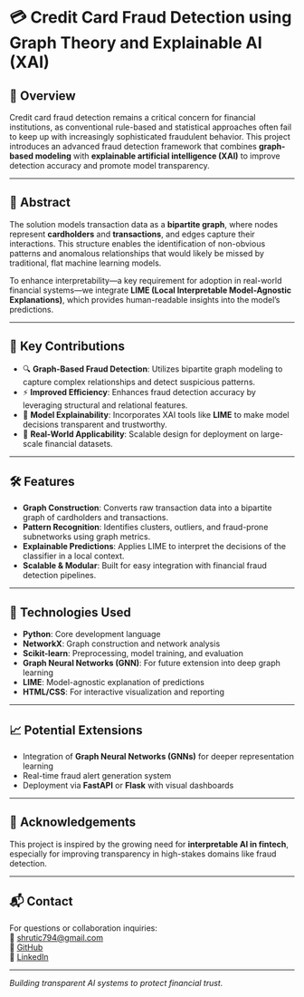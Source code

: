 # 💳 Credit Card Fraud Detection using Graph Theory and Explainable AI (XAI)

## 📌 Overview
Credit card fraud detection remains a critical concern for financial institutions, as conventional rule-based and statistical approaches often fail to keep up with increasingly sophisticated fraudulent behavior. This project introduces an advanced fraud detection framework that combines **graph-based modeling** with **explainable artificial intelligence (XAI)** to improve detection accuracy and promote model transparency.

---

## 📄 Abstract
The solution models transaction data as a **bipartite graph**, where nodes represent **cardholders** and **transactions**, and edges capture their interactions. This structure enables the identification of non-obvious patterns and anomalous relationships that would likely be missed by traditional, flat machine learning models.

To enhance interpretability—a key requirement for adoption in real-world financial systems—we integrate **LIME (Local Interpretable Model-Agnostic Explanations)**, which provides human-readable insights into the model’s predictions.

---

## 🎯 Key Contributions
- 🔍 **Graph-Based Fraud Detection**: Utilizes bipartite graph modeling to capture complex relationships and detect suspicious patterns.
- ⚡ **Improved Efficiency**: Enhances fraud detection accuracy by leveraging structural and relational features.
- 🧠 **Model Explainability**: Incorporates XAI tools like **LIME** to make model decisions transparent and trustworthy.
- 🏦 **Real-World Applicability**: Scalable design for deployment on large-scale financial datasets.

---

## 🛠️ Features
- **Graph Construction**: Converts raw transaction data into a bipartite graph of cardholders and transactions.
- **Pattern Recognition**: Identifies clusters, outliers, and fraud-prone subnetworks using graph metrics.
- **Explainable Predictions**: Applies LIME to interpret the decisions of the classifier in a local context.
- **Scalable & Modular**: Built for easy integration with financial fraud detection pipelines.

---

## 🔧 Technologies Used
- **Python**: Core development language
- **NetworkX**: Graph construction and network analysis
- **Scikit-learn**: Preprocessing, model training, and evaluation
- **Graph Neural Networks (GNN)**: For future extension into deep graph learning
- **LIME**: Model-agnostic explanation of predictions
- **HTML/CSS**: For interactive visualization and reporting

---

## 📈 Potential Extensions
- Integration of **Graph Neural Networks (GNNs)** for deeper representation learning
- Real-time fraud alert generation system
- Deployment via **FastAPI** or **Flask** with visual dashboards

---

## 🤝 Acknowledgements
This project is inspired by the growing need for **interpretable AI in fintech**, especially for improving transparency in high-stakes domains like fraud detection.

---

## 📬 Contact
For questions or collaboration inquiries:  
📧 shrutic794@gmail.com  
🔗 [GitHub](https://github.com/shrutic794)  
🔗 [LinkedIn](https://www.linkedin.com/in/shruti-chandrasekar-2399022a2/)

---

*Building transparent AI systems to protect financial trust.*
